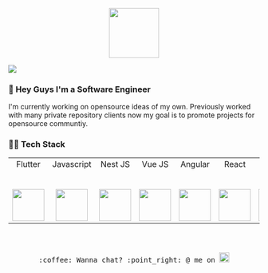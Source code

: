 <p align="center">
  <img src="https://media.giphy.com/media/dxn6fRlTIShoeBr69N/giphy.gif" width="100px">
</p>

![](https://still-brushlands-82734.herokuapp.com/countercheck)
### 👋 Hey Guys I'm a Software Engineer
I'm currently working on opensource ideas of my own. Previously worked with many private repository clients now my goal is to promote projects for opensource communtiy.

### 👨‍💻 Tech Stack

<table>
  <tbody>
    <tr valign="top">
      <td width="14.28%" align="center">
        <span>Flutter</span><br><br><br>
        <img height="64px" src="https://cdn.svgporn.com/logos/flutter.svg">
      </td>
      <td width="14.28%" align="center">
        <span>Javascript</span><br><br><br>
        <img height="64px" src="https://cdn.svgporn.com/logos/javascript.svg">
      </td>
      <td width="14.28%" align="center">
        <span>Nest JS</span><br><br><br>
        <img height="64px" src="https://cdn.svgporn.com/logos/nestjs.svg">
      </td>
      <td width="14.28%" align="center">
        <span>Vue JS</span><br><br><br>
        <img height="64px" src="https://cdn.svgporn.com/logos/vue.svg">
      </td>
      <td width="14.28%" align="center">
        <span>Angular</span><br><br><br>
        <img height="64px" src="https://cdn.svgporn.com/logos/angular-icon.svg">
      </td>
      <td width="14.28%" align="center">
        <span>React</span><br><br><br>
        <img height="64px" src="https://cdn.svgporn.com/logos/react.svg">
      </td>
      <td width="14.28%" align="center">
        <span>Java</span><br><br><br>
        <img height="64px" src="https://cdn.svgporn.com/logos/java.svg">
      </td>
        <td width="14.28%" align="center">
        <span>Python</span><br><br><br>
        <img height="64px" src="https://cdn.svgporn.com/logos/python.svg">
        </td>
    </tr>
      </tbody>
</table>


<p align="center">
  <samp>
    <br><br>:coffee: Wanna chat? :point_right: @ me on
    <a href="https://twitter.com/groverception" target=”_blank”>
      <img src="https://cdn.svgporn.com/logos/twitter.svg" style="padding-top:10px"  width="20px"></a>
  </samp>
</p>
